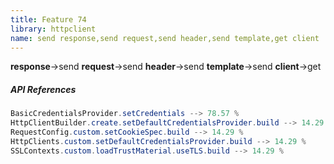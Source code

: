```yaml
---
title: Feature 74
library: httpclient
name: send response,send request,send header,send template,get client
---
```


**response**->send **request**->send **header**->send **template**->send **client**->get 

##### API References

```java
BasicCredentialsProvider.setCredentials --> 78.57 %
HttpClientBuilder.create.setDefaultCredentialsProvider.build --> 14.29 %
RequestConfig.custom.setCookieSpec.build --> 14.29 %
HttpClients.custom.setDefaultCredentialsProvider.build --> 14.29 %
SSLContexts.custom.loadTrustMaterial.useTLS.build --> 14.29 %
```
